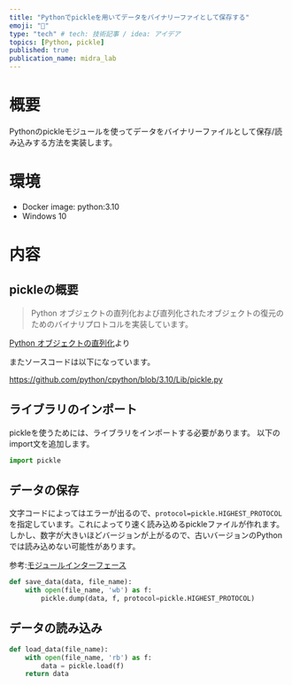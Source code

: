 ```yaml
---
title: "Pythonでpickleを用いてデータをバイナリーファイとして保存する"
emoji: "🦁"
type: "tech" # tech: 技術記事 / idea: アイデア
topics: [Python, pickle]
published: true
publication_name: midra_lab
---
```


# 概要

Pythonのpickleモジュールを使ってデータをバイナリーファイルとして保存/読み込みする方法を実装します。

# 環境

* Docker image: python:3.10
* Windows 10

# 内容

## pickleの概要

> Python オブジェクトの直列化および直列化されたオブジェクトの復元のためのバイナリプロトコルを実装しています。

[Python オブジェクトの直列化](https://docs.python.org/ja/3.10/library/pickle.html)より

またソースコードは以下になっています。

https://github.com/python/cpython/blob/3.10/Lib/pickle.py

## ライブラリのインポート

pickleを使うためには、ライブラリをインポートする必要があります。
以下のimport文を追加します。

```python
import pickle
```

## データの保存

文字コードによってはエラーが出るので、`protocol=pickle.HIGHEST_PROTOCOL`を指定しています。これによってり速く読み込めるpickleファイルが作れます。
しかし、数字が大きいほどバージョンが上がるので、古いバージョンのPythonでは読み込めない可能性があります。

参考:[モジュールインターフェース](https://docs.python.org/ja/3.10/library/pickle.html#pickle.HIGHEST_PROTOCOL)

```python
def save_data(data, file_name):
    with open(file_name, 'wb') as f:
        pickle.dump(data, f, protocol=pickle.HIGHEST_PROTOCOL)
```

## データの読み込み

```python
def load_data(file_name):
    with open(file_name, 'rb') as f:
        data = pickle.load(f)
    return data
```